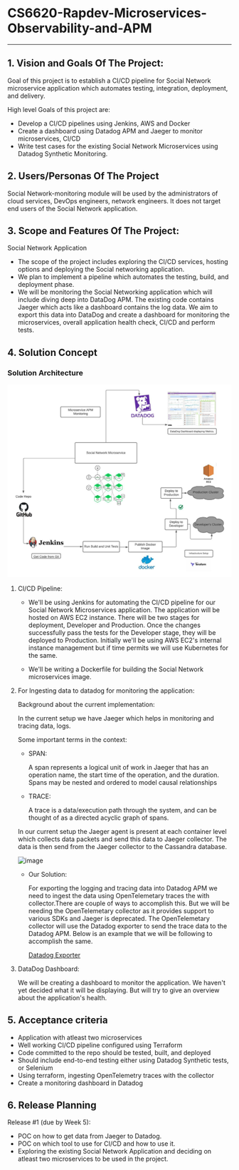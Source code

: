 # CS6620-Rapdev-Microservices-Observability-and-APM

** **

## 1. Vision and Goals Of The Project:

Goal of this project is to establish a CI/CD pipeline for Social Network microservice application which automates
testing, integration, deployment, and delivery.

High level Goals of this project are:

* Develop a CI/CD pipelines using Jenkins, AWS and Docker
* Create a dashboard using Datadog APM and Jaeger to monitor microservices, CI/CD
* Write test cases for the existing Social Network Microservices using Datadog Synthetic Monitoring.

## 2. Users/Personas Of The Project

Social Network-monitoring module will be used by the administrators of cloud services, DevOps engineers, network
engineers.
It does not target end users of the Social Network application.

## 3. Scope and Features Of The Project:

Social Network Application

* The scope of the project includes exploring the CI/CD services, hosting options and deploying the Social networking
  application.
* We plan to implement a pipeline which automates the testing, build, and deployment phase.
* We will be monitoring the Social Networking application which will include diving deep into DataDog APM. The existing
  code contains Jaeger which acts like a dashboard contains the log data. We aim to export this data into DataDog and
  create a dashboard for monitoring the microservices, overall application health check, CI/CD and perform tests.

## 4. Solution Concept

### Solution Architecture

![alt text](https://github.com/ketakiu/CS6620-Rapdev-Microservices-Observability-and-APM/blob/main/Architecture.jpeg?raw=true)

1. CI/CD Pipeline:

    * We'll be using Jenkins for automating the CI/CD pipeline for our Social Network Microservices application. The
      application will be hosted on AWS EC2 instance. There will be two stages for deployment, Developer and Production.
      Once the changes successfully pass the tests for the Developer stage, they will be deployed to Production.
      Initially we'll be using AWS EC2's internal instance management but if time permits we will use Kubernetes for the
      same.

    * We'll be writing a Dockerfile for building the Social Network microservices image.

2. For Ingesting data to datadog for monitoring the application:

   Background about the current implementation:

   In the current setup we have Jaeger which helps in monitoring and tracing data, logs.

   Some important terms in the context:

    * SPAN:

      A span represents a logical unit of work in Jaeger that has an operation name, the start time of the operation,
      and the duration. Spans may be nested and ordered to model causal relationships

    * TRACE:

      A trace is a data/execution path through the system, and can be thought of as a directed acyclic graph of spans.

   In our current setup the Jaeger agent is present at each container level which collects data packets and send this
   data to Jaeger collector. The data is then send from the Jaeger collector to the Cassandra database.

   ![image](https://user-images.githubusercontent.com/55074591/134711163-414eb5bb-a3f6-4147-b953-3763816f91a2.png)

    * Our Solution:

      For exporting the logging and tracing data into Datadog APM we need to ingest the data using OpenTelemetary traces
      the with collector.There are couple of ways to accomplish this. But we will be needing the OpenTelemetary
      collector as it provides support to various SDKs and Jaeger is deprecated. The OpenTelemetary collector will use
      the Datadog exporter to send the trace data to the Datadog APM. Below is an example that we will be following to
      accomplish the same.

      [Datadog Exporter](https://github.com/open-telemetry/opentelemetry-collector-contrib/tree/main/exporter/datadogexporter)

3. DataDog Dashboard:

   We will be creating a dashboard to monitor the application. We haven't yet decided what it will be displaying. But
   will try to give an overview about the application's health.

## 5. Acceptance criteria

* Application with atleast two microservices
* Well working CI/CD pipeline configured using Terraform
* Code committed to the repo should be tested, built, and deployed
* Should include end-to-end testing either using Datadog Synthetic tests, or Selenium
* Using terraform, ingesting OpenTelemetry traces with the collector
* Create a monitoring dashboard in Datadog

## 6. Release Planning

Release #1 (due by Week 5):

* POC on how to get data from Jaeger to Datadog.
* POC on which tool to use for CI/CD and how to use it.
* Exploring the existing Social Network Application and deciding on atleast two microservices to be used in the project.
